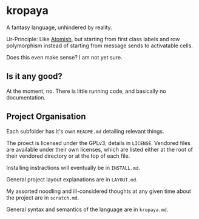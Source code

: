 kropaya
=======

A fantasy language, unhindered by reality.

Ur-Principle: Like [Atomish](https://github.com/flaviusb/Atomish), but starting from first class labels and row polymorphism instead of starting from message sends to activatable cells.

Does this even make sense? I am not yet sure.

Is it any good?
---------------

At the moment, no. There is little running code, and basically no documentation.

Project Organisation
--------------------

Each subfolder has it's own `README.md` detailing relevant things.

The proect is licensed under the GPLv3; details in `LICENSE`. Vendored files are available under their own licenses, which are listed either at the root of their vendored directory or at the top of each file.

Installing instractions will eventually be in `INSTALL.md`.

General project layout explanations are in `LAYOUT.md`.

My assorted noodling and ill-considered thoughts at any given time about the project are in `scratch.md`.

General syntax and semantics of the language are in `kropaya.md`.
